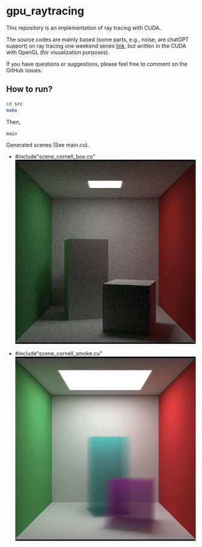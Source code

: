 # gpu_raytracing

This repository is an implementation of ray tracing with CUDA.

The source codes are mainly based (some parts, e.g., noise, are chatGPT support) on ray tracing one weekend series [link](https://raytracing.github.io/), but written in the CUDA with OpenGL (for visualization purposes).

If you have questions or suggestions, please feel free to comment on the GitHub issues.

## How to run?

```bash
cd src
make
```

Then,

```bash
main
```

Generated scenes (See main.cu).

- #include"scene_cornell_box.cu"
  ![cornell box](figures/cornell_box.png)

- #include"scene_cornell_smoke.cu"
  ![cornell smoke](figures/cornell_box_smoke.png)
